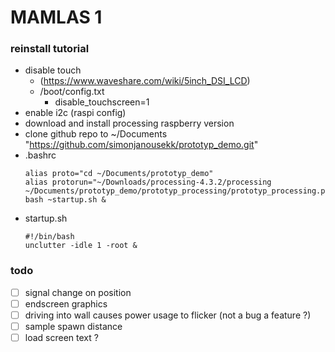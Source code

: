 # MAMLAS 1

### reinstall tutorial

- disable touch
  - (https://www.waveshare.com/wiki/5inch_DSI_LCD)
  - /boot/config.txt
    - disable_touchscreen=1
- enable i2c (raspi config)
- download and install processing raspberry version
- clone github repo to ~/Documents "https://github.com/simonjanousekk/prototyp_demo.git"
- .bashrc
  ```
  alias proto="cd ~/Documents/prototyp_demo"
  alias protorun="~/Downloads/processing-4.3.2/processing ~/Documents/prototyp_demo/prototyp_processing/prototyp_processing.pde"
  bash ~startup.sh &
  ```
- startup.sh
  ```
  #!/bin/bash
  unclutter -idle 1 -root &
  ```

### todo

- [ ] signal change on position
- [ ] endscreen graphics
- [ ] driving into wall causes power usage to flicker (not a bug a feature ?)
- [ ] sample spawn distance
- [ ] load screen text ?
